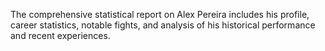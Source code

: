 The comprehensive statistical report on Alex Pereira includes his profile, career statistics, notable fights, and analysis of his historical performance and recent experiences.